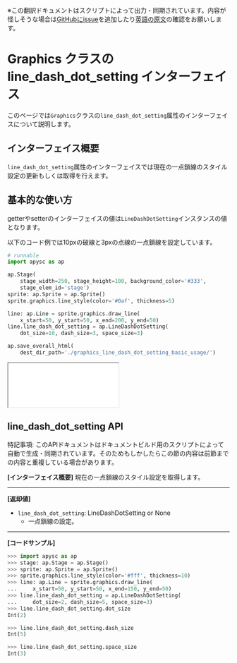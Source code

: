 <span class="inconspicuous-txt">※この翻訳ドキュメントはスクリプトによって出力・同期されています。内容が怪しそうな場合は<a href="https://github.com/simon-ritchie/apysc/issues" target="_blank">GitHubにissue</a>を追加したり[英語の原文](https://simon-ritchie.github.io/apysc/en/graphics_line_dash_dot_setting.html)の確認をお願いします。</span>

# Graphics クラスの line_dash_dot_setting インターフェイス

このページでは`Graphics`クラスの`line_dash_dot_setting`属性のインターフェイスについて説明します。

## インターフェイス概要

`line_dash_dot_setting`属性のインターフェイスでは現在の一点鎖線のスタイル設定の更新もしくは取得を行えます。

## 基本的な使い方

getterやsetterのインターフェイスの値は`LineDashDotSetting`インスタンスの値となります。

以下のコード例では10pxの破線と3pxの点線の一点鎖線を設定しています。

```py
# runnable
import apysc as ap

ap.Stage(
    stage_width=250, stage_height=100, background_color='#333',
    stage_elem_id='stage')
sprite: ap.Sprite = ap.Sprite()
sprite.graphics.line_style(color='#0af', thickness=5)

line: ap.Line = sprite.graphics.draw_line(
    x_start=50, y_start=50, x_end=200, y_end=50)
line.line_dash_dot_setting = ap.LineDashDotSetting(
    dot_size=10, dash_size=3, space_size=3)

ap.save_overall_html(
    dest_dir_path='./graphics_line_dash_dot_setting_basic_usage/')
```

<iframe src="static/graphics_line_dash_dot_setting_basic_usage/index.html" width="250" height=100></iframe>

## line_dash_dot_setting API

<span class="inconspicuous-txt">特記事項: このAPIドキュメントはドキュメントビルド用のスクリプトによって自動で生成・同期されています。そのためもしかしたらこの節の内容は前節までの内容と重複している場合があります。</span>

**[インターフェイス概要]** 現在の一点鎖線のスタイル設定を取得します。<hr>

**[返却値]**

- `line_dash_dot_setting`: LineDashDotSetting or None
  - 一点鎖線の設定。

<hr>

**[コードサンプル]**

```py
>>> import apysc as ap
>>> stage: ap.Stage = ap.Stage()
>>> sprite: ap.Sprite = ap.Sprite()
>>> sprite.graphics.line_style(color='#fff', thickness=10)
>>> line: ap.Line = sprite.graphics.draw_line(
...     x_start=50, y_start=50, x_end=150, y_end=50)
>>> line.line_dash_dot_setting = ap.LineDashDotSetting(
...     dot_size=2, dash_size=5, space_size=3)
>>> line.line_dash_dot_setting.dot_size
Int(2)

>>> line.line_dash_dot_setting.dash_size
Int(5)

>>> line.line_dash_dot_setting.space_size
Int(3)
```